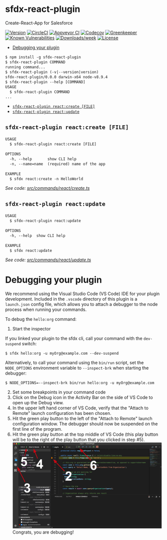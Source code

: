 sfdx-react-plugin
=================

Create-React-App for Salesforce

[![Version](https://img.shields.io/npm/v/sfdx-react-plugin.svg)](https://npmjs.org/package/sfdx-react-plugin)
[![CircleCI](https://circleci.com/gh/wearemav3rik/sfdx-react-plugin/tree/master.svg?style=shield)](https://circleci.com/gh/wearemav3rik/sfdx-react-plugin/tree/master)
[![Appveyor CI](https://ci.appveyor.com/api/projects/status/github/wearemav3rik/sfdx-react-plugin?branch=master&svg=true)](https://ci.appveyor.com/project/heroku/sfdx-react-plugin/branch/master)
[![Codecov](https://codecov.io/gh/wearemav3rik/sfdx-react-plugin/branch/master/graph/badge.svg)](https://codecov.io/gh/wearemav3rik/sfdx-react-plugin)
[![Greenkeeper](https://badges.greenkeeper.io/wearemav3rik/sfdx-react-plugin.svg)](https://greenkeeper.io/)
[![Known Vulnerabilities](https://snyk.io/test/github/wearemav3rik/sfdx-react-plugin/badge.svg)](https://snyk.io/test/github/wearemav3rik/sfdx-react-plugin)
[![Downloads/week](https://img.shields.io/npm/dw/sfdx-react-plugin.svg)](https://npmjs.org/package/sfdx-react-plugin)
[![License](https://img.shields.io/npm/l/sfdx-react-plugin.svg)](https://github.com/wearemav3rik/sfdx-react-plugin/blob/master/package.json)

<!-- toc -->
* [Debugging your plugin](#debugging-your-plugin)
<!-- tocstop -->
<!-- install -->
<!-- usage -->
```sh-session
$ npm install -g sfdx-react-plugin
$ sfdx-react-plugin COMMAND
running command...
$ sfdx-react-plugin (-v|--version|version)
sfdx-react-plugin/0.0.0 darwin-x64 node-v8.9.4
$ sfdx-react-plugin --help [COMMAND]
USAGE
  $ sfdx-react-plugin COMMAND
...
```
<!-- usagestop -->
<!-- commands -->
* [`sfdx-react-plugin react:create [FILE]`](#sfdx-react-plugin-reactcreate-file)
* [`sfdx-react-plugin react:update`](#sfdx-react-plugin-reactupdate)

## `sfdx-react-plugin react:create [FILE]`

```
USAGE
  $ sfdx-react-plugin react:create [FILE]

OPTIONS
  -h, --help       show CLI help
  -n, --name=name  (required) name of the app

EXAMPLE
  $ sfdx react:create -n HelloWorld
```

_See code: [src/commands/react/create.ts](https://github.com/wearemav3rik/sfdx-react-plugin/blob/v0.0.0/src/commands/react/create.ts)_

## `sfdx-react-plugin react:update`

```
USAGE
  $ sfdx-react-plugin react:update

OPTIONS
  -h, --help  show CLI help

EXAMPLE
  $ sfdx react:update
```

_See code: [src/commands/react/update.ts](https://github.com/wearemav3rik/sfdx-react-plugin/blob/v0.0.0/src/commands/react/update.ts)_
<!-- commandsstop -->
<!-- debugging-your-plugin -->
# Debugging your plugin
We recommend using the Visual Studio Code (VS Code) IDE for your plugin development. Included in the `.vscode` directory of this plugin is a `launch.json` config file, which allows you to attach a debugger to the node process when running your commands.

To debug the `hello:org` command: 
1. Start the inspector
  
If you linked your plugin to the sfdx cli, call your command with the `dev-suspend` switch: 
```sh-session
$ sfdx hello:org -u myOrg@example.com --dev-suspend
```
  
Alternatively, to call your command using the `bin/run` script, set the `NODE_OPTIONS` environment variable to `--inspect-brk` when starting the debugger:
```sh-session
$ NODE_OPTIONS=--inspect-brk bin/run hello:org -u myOrg@example.com
```

2. Set some breakpoints in your command code
3. Click on the Debug icon in the Activity Bar on the side of VS Code to open up the Debug view.
4. In the upper left hand corner of VS Code, verify that the "Attach to Remote" launch configuration has been chosen.
5. Hit the green play button to the left of the "Attach to Remote" launch configuration window. The debugger should now be suspended on the first line of the program. 
6. Hit the green play button at the top middle of VS Code (this play button will be to the right of the play button that you clicked in step #5).
<br><img src=".images/vscodeScreenshot.png" width="480" height="278"><br>
Congrats, you are debugging!
